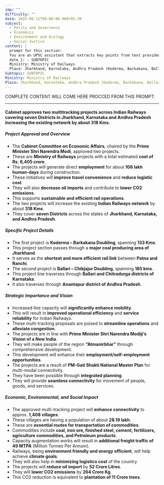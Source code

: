 ```yaml
---
imp: ""
difficulty: ""
date: 2025-06-11T00:00:00.000+05:30
subject:
  - Polity and Governance
  - Economics
  - Environment and Ecology
  - Social Justice
content: |
  prompt for this section:
  You are an UPSC assistant that extracts key points from text provided by the user. Output ONLY the key points without additional comments. ENSURE 100% FACTUAL CORRECTNESS. take out the 5 most important from exam perspective. keypoints in a way that it covers the complete content in bullet points, each bullet point not more than 12 words.
  date_1: - SUBTOPIC
  Ministry: Ministry of Railways
  Place: Jharkhand, Karnataka, Andhra Pradesh (Koderma, Barkakana, Ballari, Chitradurga, Anantapur)
Subtopic: SUBTOPIC
Ministry: Ministry of Railways
Place: Jharkhand, Karnataka, Andhra Pradesh (Koderma, Barkakana, Ballari, Chitradurga, Anantapur)
---
```


COMPLETE CONTENT WILL COME HERE PROCCED FROM THIS PROMPT:

---

#### Cabinet approves two multitracking projects across Indian Railways covering seven Districts in Jharkhand, Karnataka and Andhra Pradesh increasing the existing network by about 318 Kms.

##### Project Approval and Overview
- The **Cabinet Committee on Economic Affairs**, chaired by the **Prime Minister Shri Narendra Modi**, approved two projects.
- These are **Ministry of Railways** projects with a total estimated **cost of Rs. 6,405 crore**.
- The projects will generate direct **employment** for about **108 lakh human-days** during construction.
- These initiatives will **improve travel convenience** and **reduce logistic cost**.
- They will also **decrease oil imports** and contribute to **lower CO2 emissions**.
- This supports **sustainable and efficient rail operations**.
- The two projects will increase the existing **Indian Railways network** by about **318 Kms**.
- They cover **seven Districts** across the states of **Jharkhand, Karnataka, and Andhra Pradesh**.

##### Specific Project Details
- The first project is **Koderma – Barkakana Doubling**, spanning **133 Kms**.
- This project section passes through a **major coal producing area of Jharkhand**.
- It serves as the **shortest and more efficient rail link** between **Patna and Ranchi**.
- The second project is **Ballari – Chikjajur Doubling**, spanning **185 kms**.
- This project line traverses through **Ballari and Chitradurga districts of Karnataka**.
- It also traverses through **Anantapur district of Andhra Pradesh**.

##### Strategic Importance and Vision
- Increased line capacity will **significantly enhance mobility**.
- This will result in **improved operational efficiency** and **service reliability** for Indian Railways.
- These multi-tracking proposals are poised to **streamline operations** and **alleviate congestion**.
- The projects are in line with **Prime Minister Shri Narendra Modiji’s Vision of a New India**.
- They will make people of the region **“Atmanirbhar”** through comprehensive development.
- This development will enhance their **employment/self-employment opportunities**.
- The projects are a result of **PM-Gati Shakti National Master Plan** for multi-modal connectivity.
- They have been possible through **integrated planning**.
- They will provide **seamless connectivity** for movement of people, goods, and services.

##### Economic, Environmental, and Social Impact
- The approved multi-tracking project will **enhance connectivity** to approx. **1,408 villages**.
- These villages are having a population of about **28.19 lakh**.
- These are **essential routes for transportation of commodities**.
- Commodities include **coal, iron ore, finished steel, cement, fertilizers, agriculture commodities, and Petroleum products**.
- Capacity augmentation works will result in **additional freight traffic of 49 MTPA** (Million Tonnes Per Annum).
- Railways, being **environment friendly and energy efficient**, will help achieve **climate goals**.
- They will also help in **minimizing logistics cost** of the country.
- The projects will **reduce oil import** by **52 Crore Litres**.
- They will **lower CO2 emissions** by **264 Crore Kg**.
- This CO2 reduction is equivalent to **plantation of 11 Crore trees**.
